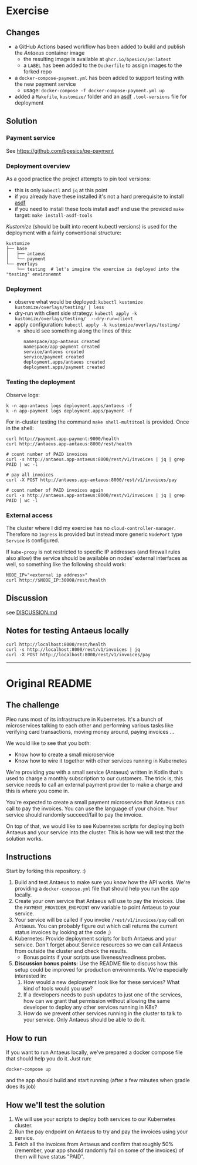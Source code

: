 # Exercise

## Changes
- a GitHub Actions based workflow has been added to build and publish the *Antaeus* container image
  - the resulting image is available at `ghcr.io/bpesics/pe:latest`
  - a `LABEL` has been added to the `Dockerfile` to assign images to the forked repo
- a `docker-compose-payment.yml` has been added to support testing with the new payment service
  - usage: `docker-compose -f docker-compose-payment.yml up`
- added a `Makefile`, `kustomize/` folder and an [asdf](https://asdf-vm.com/) `.tool-versions` file for deployment

## Solution

### Payment service

See https://github.com/bpesics/pe-payment

### Deployment overview

As a good practice the project attempts to pin tool versions:
* this is only `kubectl` and `jq` at this point
* if you already have these installed it's not a hard prerequisite to install [asdf](https://asdf-vm.com/)
* if you need to install these tools install asdf and use the provided `make` target: `make install-asdf-tools`

*Kustomize* (should be built into recent kubectl versions) is used for the deployment with a fairly conventional structure:
```
kustomize
├── base
│   ├── antaeus
│   └── payment
└── overlays
    └── testing  # let's imagine the exercise is deployed into the "testing" environemnt
```

### Deployment

* observe what would be deployed: `kubectl kustomize kustomize/overlays/testing/ | less`
* dry-run with client side strategy: `kubectl apply -k kustomize/overlays/testing/  --dry-run=client`
* apply configuration: `kubectl apply -k kustomize/overlays/testing/`
  * should see something along the lines of this:
    ```
    namespace/app-antaeus created
    namespace/app-payment created
    service/antaeus created
    service/payment created
    deployment.apps/antaeus created
    deployment.apps/payment created
    ```

### Testing the deployment

Observe logs:
```
k -n app-antaeus logs deployment.apps/antaeus -f
k -n app-payment logs deployment.apps/payment -f
```

For in-cluster testing the command `make shell-multitool` is provided. Once in the shell:
```
curl http://payment.app-payment:9000/health
curl http://antaeus.app-antaeus:8000/rest/health

# count number of PAID invoices
curl -s http://antaeus.app-antaeus:8000/rest/v1/invoices | jq | grep PAID | wc -l

# pay all invoices
curl -X POST http://antaeus.app-antaeus:8000/rest/v1/invoices/pay

# count number of PAID invoices again
curl -s http://antaeus.app-antaeus:8000/rest/v1/invoices | jq | grep PAID | wc -l
```

### External access

The cluster where I did my exercise has no `cloud-controller-manager`. Therefore no `Ingress` is provided but instead more generic `NodePort` type `Service` is configured.

If `kube-proxy` is not restricted to specific IP addresses (and firewall rules also allow) the service should be available on nodes' external interfaces as well, so something like the following should work:
```
NODE_IP="<external ip address>"
curl http://$NODE_IP:30008/rest/health
```

## Discussion

see [DISCUSSION.md](DISCUSSION.md)

## Notes for testing Antaeus locally
```
curl http://localhost:8000/rest/health
curl -s http://localhost:8000/rest/v1/invoices | jq
curl -X POST http://localhost:8000/rest/v1/invoices/pay
```

---

# Original README

## The challenge

Pleo runs most of its infrastructure in Kubernetes. It's a bunch of microservices talking to each other and performing various tasks like verifying card transactions, moving money around, paying invoices ...

We would like to see that you both:
- Know how to create a small microservice
- Know how to wire it together with other services running in Kubernetes

We're providing you with a small service (Antaeus) written in Kotlin that's used to charge a monthly subscription to our customers. The trick is, this service needs to call an external payment provider to make a charge and this is where you come in.

You're expected to create a small payment microservice that Antaeus can call to pay the invoices. You can use the language of your choice. Your service should randomly succeed/fail to pay the invoice.

On top of that, we would like to see Kubernetes scripts for deploying both Antaeus and your service into the cluster. This is how we will test that the solution works.

## Instructions

Start by forking this repository. :)

1. Build and test Antaeus to make sure you know how the API works. We're providing a `docker-compose.yml` file that should help you run the app locally.
2. Create your own service that Antaeus will use to pay the invoices. Use the `PAYMENT_PROVIDER_ENDPOINT` env variable to point Antaeus to your service.
3. Your service will be called if you invoke `/rest/v1/invoices/pay` call on Antaeus. You can probably figure out which call returns the current status invoices by looking at the code ;)
4. Kubernetes: Provide deployment scripts for both Antaeus and your service. Don't forget about Service resources so we can call Antaeus from outside the cluster and check the results.
    - Bonus points if your scripts use liveness/readiness probes.
5. **Discussion bonus points:** Use the README file to discuss how this setup could be improved for production environments. We're especially interested in:
    1. How would a new deployment look like for these services? What kind of tools would you use?
    2. If a developers needs to push updates to just one of the services, how can we grant that permission without allowing the same developer to deploy any other services running in K8s?
    3. How do we prevent other services running in the cluster to talk to your service. Only Antaeus should be able to do it.

## How to run

If you want to run Antaeus locally, we've prepared a docker compose file that should help you do it. Just run:
```
docker-compose up
```
and the app should build and start running (after a few minutes when gradle does its job)

## How we'll test the solution

1. We will use your scripts to deploy both services to our Kubernetes cluster.
2. Run the pay endpoint on Antaeus to try and pay the invoices using your service.
3. Fetch all the invoices from Antaeus and confirm that roughly 50% (remember, your app should randomly fail on some of the invoices) of them will have status "PAID".

